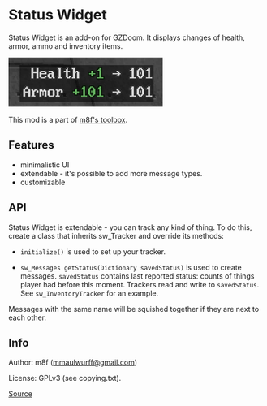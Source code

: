 # Status Widget

Status Widget is an add-on for GZDoom. It displays changes of health, armor,
ammo and inventory items.

![Screenshot](screenshots/armor-health.png)

This mod is a part of [m8f's toolbox](https://mmaulwurff.github.io/pages/toolbox).

## Features

- minimalistic UI
- extendable - it's possible to add more message types.
- customizable

## API

Status Widget is extendable - you can track any kind of thing. To do this,
create a class that inherits sw_Tracker and override its methods:

- `initialize()` is used to set up your tracker.

- `sw_Messages getStatus(Dictionary savedStatus)` is used to create
  messages. `savedStatus` contains last reported status: counts of things player
  had before this moment. Trackers read and write to `savedStatus`. See
  `sw_InventoryTracker` for an example.

Messages with the same name will be squished together if they are next to each
other.

## Info

Author: m8f (mmaulwurff@gmail.com)

License: GPLv3 (see copying.txt).

[Source](https://github.com/mmaulwurff/status-widget/)
